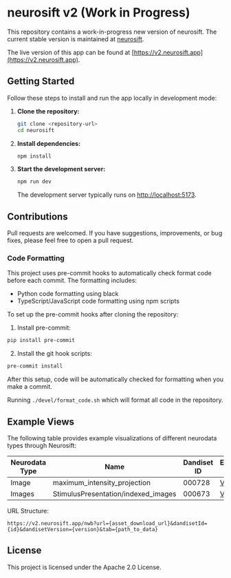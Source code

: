 # neurosift v2 (Work in Progress)

This repository contains a work-in-progress new version of neurosift. The current stable version is maintained at [neurosift](https://github.com/flatironinstitute/neurosift).

The live version of this app can be found at [https://v2.neurosift.app](https://v2.neurosift.app).

## Getting Started

Follow these steps to install and run the app locally in development mode:

1. **Clone the repository:**
   ```bash
   git clone <repository-url>
   cd neurosift
   ```

2. **Install dependencies:**
   ```bash
   npm install
   ```

3. **Start the development server:**
   ```bash
   npm run dev
   ```
   The development server typically runs on [http://localhost:5173](http://localhost:5173).

## Contributions

Pull requests are welcomed. If you have suggestions, improvements, or bug fixes, please feel free to open a pull request.

### Code Formatting

This project uses pre-commit hooks to automatically check format code before each commit. The formatting includes:
- Python code formatting using black
- TypeScript/JavaScript code formatting using npm scripts

To set up the pre-commit hooks after cloning the repository:

1. Install pre-commit:
```bash
pip install pre-commit
```

2. Install the git hook scripts:
```bash
pre-commit install
```

After this setup, code will be automatically checked for formatting when you make a commit.

Running `./devel/format_code.sh` which will format all code in the repository.

## Example Views

The following table provides example visualizations of different neurodata types through Neurosift:

| Neurodata Type | Name | Dandiset ID | Example Link |
|----------------|------|-------------|----------|
| Image | maximum_intensity_projection | 000728 | [View](http://v2.neurosift.app/nwb?url=https://api.dandiarchive.org/api/assets/f02db27e-82eb-41dd-865a-a08bb41491da/download/&dandisetId=000728&dandisetVersion=0.240827.1809&tab=/processing/ophys/SummaryImages/maximum_intensity_projection) |
| Images | StimulusPresentation/indexed_images | 000673 | [View](https://v2.neurosift.app/nwb?url=https://api.dandiarchive.org/api/assets/65a7e913-45c7-48db-bf19-b9f5e910110a/download/&dandisetId=000673&dandisetVersion=0.250122.0110&tab=/stimulus/presentation/StimulusPresentation/indexed_images) |

URL Structure:
```
https://v2.neurosift.app/nwb?url={asset_download_url}&dandisetId={id}&dandisetVersion={version}&tab={path_to_data}
```

## License

This project is licensed under the Apache 2.0 License.
